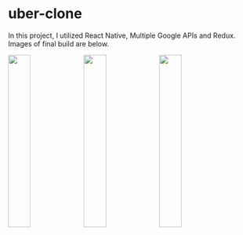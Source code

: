 # uber-clone

In this project, I utilized React Native, Multiple Google APIs and Redux. Images of final build are below.

<img align="left" src="https://user-images.githubusercontent.com/67409144/185043499-3f6aab47-f88a-43b9-b79f-d09a6626f8a5.jpeg" width=30% height=30%>

<img align="left" src="https://user-images.githubusercontent.com/67409144/185044214-d4ccc1b3-00b9-44cd-9aa4-92b0a79fadd5.jpeg" width=30% height=30%>

<img align="center" src="https://user-images.githubusercontent.com/67409144/185044224-fc6eb1db-ba21-4cc6-8794-9169de7d088a.jpeg" width=30% height=30%>

